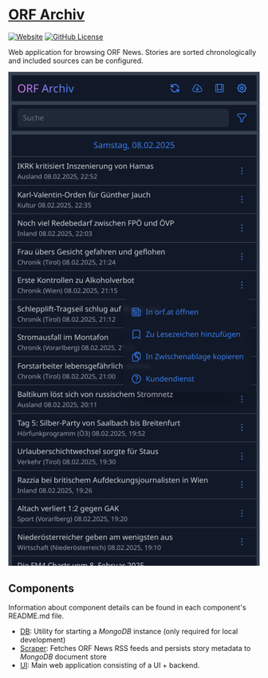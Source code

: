 # [ORF Archiv](https://orfarchiv.news)

[![Website](https://img.shields.io/website?url=https%3A%2F%2Forfarchiv.news&up_message=online&up_color=brightgreen&down_message=offline&down_color=red&style=for-the-badge)](https://orfarchiv.news)
[![GitHub License](https://img.shields.io/github/license/Robin-w151/orfarchiv?style=for-the-badge&color=blue)](https://github.com/Robin-w151/orfarchiv/blob/main/LICENSE)

Web application for browsing ORF News. Stories are sorted chronologically and included sources can be configured.

![Example](screenshot.png)

## Components

Information about component details can be found in each component's README.md file.

- [DB](db/README.md): Utility for starting a _MongoDB_ instance (only required for local development)
- [Scraper](scraper/README.md): Fetches ORF News RSS feeds and persists story metadata to _MongoDB_ document store
- [UI](ui/README.md): Main web application consisting of a UI + backend.
